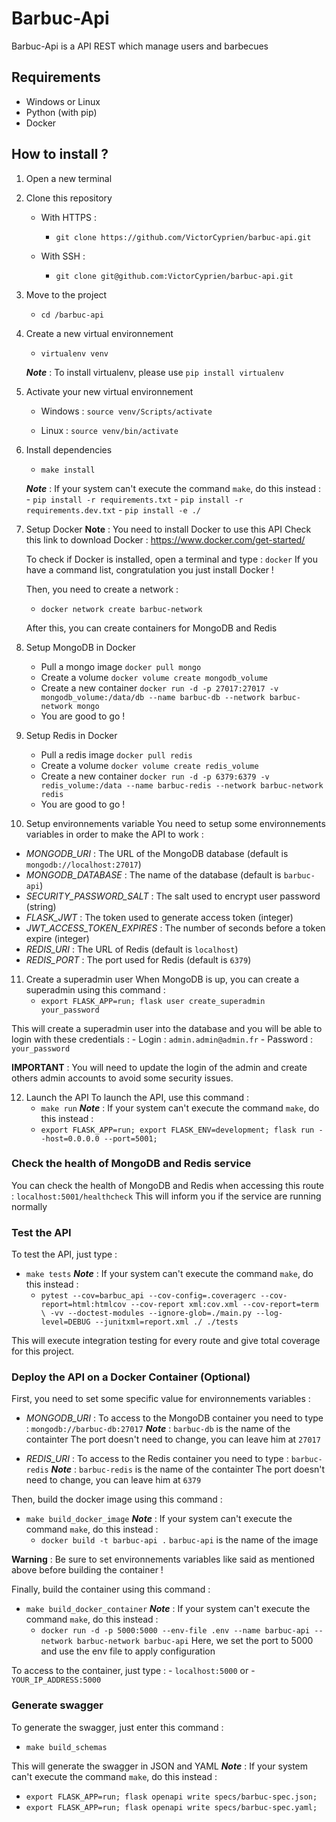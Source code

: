 # Barbuc-Api

Barbuc-Api is a API REST which manage users and barbecues

## Requirements
- Windows or Linux
- Python (with pip)
- Docker

## How to install ?

1. Open a new terminal
2. Clone this repository
    
    - With HTTPS :
        - `git clone https://github.com/VictorCyprien/barbuc-api.git`

    - With SSH :
        - `git clone git@github.com:VictorCyprien/barbuc-api.git`

3. Move to the project
    - `cd /barbuc-api`


4. Create a new virtual environnement
    - `virtualenv venv`
    
    ___Note___ : To install virtualenv, please use `pip install virtualenv`

5. Activate your new virtual environnement
    - Windows : `source venv/Scripts/activate`

    - Linux : `source venv/bin/activate`

6. Install dependencies
    - `make install`
    
    ___Note___ : If your system can't execute the command `make`, do this instead :
        - `pip install -r requirements.txt`
        - `pip install -r requirements.dev.txt`
        - `pip install -e ./`

7. Setup Docker
    __Note__ : You need to install Docker to use this API
    Check this link to download Docker : https://www.docker.com/get-started/

    To check if Docker is installed, open a terminal and type : `docker`
    If you have a command list, congratulation you just install Docker !

    Then, you need to create a network :
    - `docker network create barbuc-network`

    After this, you can create containers for MongoDB and Redis

8. Setup MongoDB in Docker
    - Pull a mongo image `docker pull mongo`
    - Create a volume `docker volume create mongodb_volume`
    - Create a new container `docker run -d -p 27017:27017 -v mongodb_volume:/data/db --name barbuc-db --network barbuc-network mongo`
    - You are good to go !

9. Setup Redis in Docker
    - Pull a redis image `docker pull redis`
    - Create a volume `docker volume create redis_volume`
    - Create a new container `docker run -d -p 6379:6379 -v redis_volume:/data --name barbuc-redis --network barbuc-network redis`
    - You are good to go !

10. Setup environnements variable
You need to setup some environnements variables in order to make the API to work :

- _MONGODB_URI_ : The URL of the MongoDB database (default is `mongodb://localhost:27017`)
- _MONGODB_DATABASE_ : The name of the database (default is `barbuc-api`)
- _SECURITY_PASSWORD_SALT_ : The salt used to encrypt user password (string)
- _FLASK_JWT_ : The token used to generate access token (integer)
- _JWT_ACCESS_TOKEN_EXPIRES_ : The number of seconds before a token expire (integer)
- _REDIS_URI_ : The URL of Redis (default is `localhost`)
- _REDIS_PORT_ : The port used for Redis (default is `6379`)

11. Create a superadmin user
When MongoDB is up, you can create a superadmin using this command :
    - `export FLASK_APP=run; flask user create_superadmin your_password`

This will create a superadmin user into the database and you will be able to login with these credentials :
    - Login : `admin.admin@admin.fr`
    - Password : `your_password`

__IMPORTANT__ : You will need to update the login of the admin and create others admin accounts to avoid some security issues.

12. Launch the API
To launch the API, use this command :
    - `make run`
___Note___ : If your system can't execute the command `make`, do this instead :
    - `export FLASK_APP=run; export FLASK_ENV=development; flask run --host=0.0.0.0 --port=5001;`

### Check the health of MongoDB and Redis service
You can check the health of MongoDB and Redis when accessing this route : `localhost:5001/healthcheck`
This will inform you if the service are running normally

### Test the API
To test the API, just type :
- `make tests`
___Note___ : If your system can't execute the command `make`, do this instead :
    - `pytest --cov=barbuc_api --cov-config=.coveragerc --cov-report=html:htmlcov --cov-report xml:cov.xml --cov-report=term \
		-vv --doctest-modules --ignore-glob=./main.py --log-level=DEBUG --junitxml=report.xml ./ ./tests`

This will execute integration testing for every route and give total coverage for this project.


### Deploy the API on a Docker Container __(Optional)__
First, you need to set some specific value for environnements variables :
- _MONGODB_URI_ : To access to the MongoDB container you need to type : `mongodb://barbuc-db:27017`
___Note___ : `barbuc-db` is the name of the containter
The port doesn't need to change, you can leave him at `27017`

- _REDIS_URI_ : To access to the Redis container you need to type : `barbuc-redis`
___Note___ : `barbuc-redis` is the name of the containter
The port doesn't need to change, you can leave him at `6379`

Then, build the docker image using this command :
- `make build_docker_image`
___Note___ : If your system can't execute the command `make`, do this instead :
    - `docker build -t barbuc-api .`
`barbuc-api` is the name of the image

__Warning__ : Be sure to set environnements variables like said as mentioned above before building the container !

Finally, build the container using this command :
- `make build_docker_container`
___Note___ : If your system can't execute the command `make`, do this instead :
    - `docker run -d -p 5000:5000 --env-file .env --name barbuc-api --network barbuc-network barbuc-api`
Here, we set the port to 5000 and use the env file to apply configuration

To access to the container, just type :
    - `localhost:5000`
    or
    - `YOUR_IP_ADDRESS:5000`

### Generate swagger
To generate the swagger, just enter this command :
- `make build_schemas`

This will generate the swagger in JSON and YAML
___Note___ : If your system can't execute the command `make`, do this instead :
- `export FLASK_APP=run; flask openapi write specs/barbuc-spec.json;`
- `export FLASK_APP=run; flask openapi write specs/barbuc-spec.yaml;`
